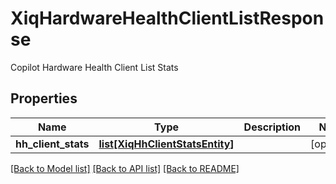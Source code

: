 # XiqHardwareHealthClientListResponse

Copilot Hardware Health Client List Stats
## Properties
Name | Type | Description | Notes
------------ | ------------- | ------------- | -------------
**hh_client_stats** | [**list[XiqHhClientStatsEntity]**](XiqHhClientStatsEntity.md) |  | [optional] 

[[Back to Model list]](../README.md#documentation-for-models) [[Back to API list]](../README.md#documentation-for-api-endpoints) [[Back to README]](../README.md)


